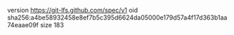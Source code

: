 version https://git-lfs.github.com/spec/v1
oid sha256:a4be58932458e8ef7b5c395d6624da05000e179d57a4f17d363b1aa74eaae09f
size 183
